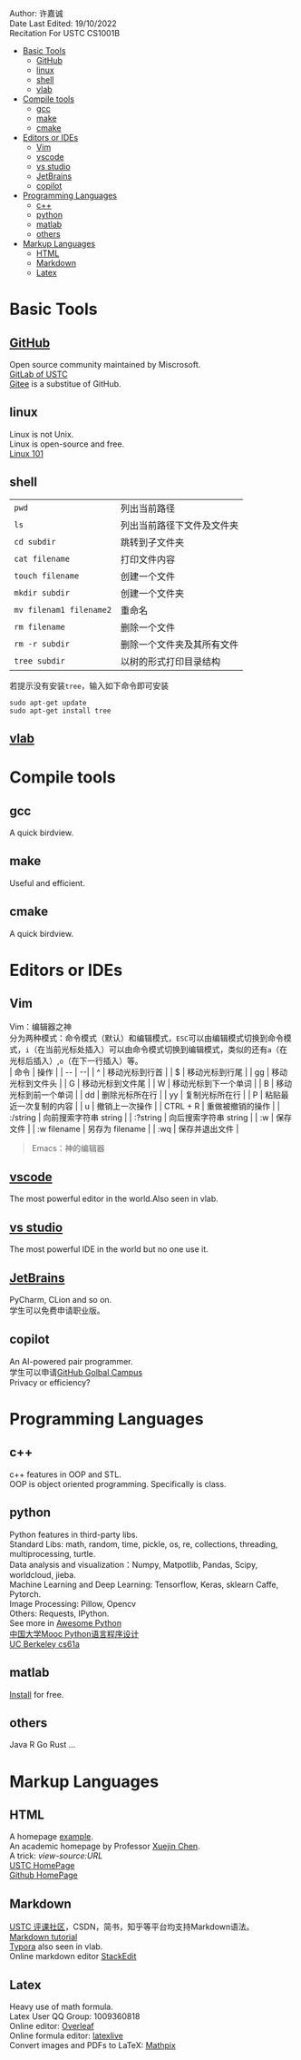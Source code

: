 Author: 许嘉诚  
Date Last Edited: 19/10/2022  
Recitation For USTC CS1001B  

- [Basic Tools](#basic-tools)
  - [GitHub](#github)
  - [linux](#linux)
  - [shell](#shell)
  - [vlab](#vlab)
- [Compile tools](#compile-tools)
  - [gcc](#gcc)
  - [make](#make)
  - [cmake](#cmake)
- [Editors or IDEs](#editors-or-ides)
  - [Vim](#vim)
  - [vscode](#vscode)
  - [vs studio](#vs-studio)
  - [JetBrains](#jetbrains)
  - [copilot](#copilot)
- [Programming Languages](#programming-languages)
  - [c++](#c)
  - [python](#python)
  - [matlab](#matlab)
  - [others](#others)
- [Markup Languages](#markup-languages)
  - [HTML](#html)
  - [Markdown](#markdown)
  - [Latex](#latex)

# Basic Tools
## [GitHub](https://github.com)
Open source community maintained by Miscrosoft.  
[GitLab of USTC](https://git.ustc.edu.cn/)  
[Gitee](https://gitee.com/) is a substitue of GitHub.    

## linux
Linux is not Unix.  
Linux is open-source and free.  
[Linux 101](https://101.lug.ustc.edu.cn/)  

## shell
| | |
| -- |-- |
| `pwd` | 列出当前路径 |
| `ls` | 列出当前路径下文件及文件夹 |
| `cd subdir` | 跳转到子文件夹 |
| `cat filename`| 打印文件内容 |
| `touch filename` | 创建一个文件 |
| `mkdir subdir` | 创建一个文件夹 |
| `mv filenam1 filename2` | 重命名 |
| `rm filename` | 删除一个文件 |
| `rm -r subdir` | 删除一个文件夹及其所有文件 |
| `tree subdir` | 以树的形式打印目录结构 |
若提示没有安装`tree`，输入如下命令即可安装

```shell
sudo apt-get update
sudo apt-get install tree
```

<!-- @import "[TOC]" {cmd="toc" depthFrom=1 depthTo=6 orderedList=false} -->

## [vlab](https://vlab.ustc.edu.cn)

# Compile tools
## gcc
A quick birdview.

## make
Useful and efficient.

## cmake
A quick birdview.

# Editors or IDEs
## Vim
Vim：编辑器之神  
分为两种模式：命令模式（默认）和编辑模式，`ESC`可以由编辑模式切换到命令模式，`i`（在当前光标处插入）可以由命令模式切换到编辑模式，类似的还有`a`（在光标后插入）,`o`（在下一行插入）等。  
| 命令 | 操作 |
| -- | --|
| ^ | 移动光标到行首 |
| $ | 移动光标到行尾 |
| gg | 移动光标到文件头 |
| G | 移动光标到文件尾 |
| W | 移动光标到下一个单词 |
| B | 移动光标到前一个单词 |
| dd | 删除光标所在行 |
| yy | 复制光标所在行 |
| P | 粘贴最近一次复制的内容 |
| u | 撤销上一次操作 |
| CTRL + R | 重做被撤销的操作 |
| :/string | 向前搜索字符串 string |
| :?string | 向后搜索字符串 string |
| :w | 保存文件 |
| :w filename | 另存为 filename |
| :wq | 保存并退出文件 |


> Emacs：神的编辑器

## [vscode](https://code.visualstudio.com/)
The most powerful editor in the world.Also seen in vlab.

## [vs studio](https://visualstudio.microsoft.com/zh-hans/vs/)
The most powerful IDE in the world but no one use it.


## [JetBrains](https://www.jetbrains.com/)
PyCharm, CLion and so on.  
学生可以免费申请职业版。

## copilot
An AI-powered pair programmer.  
学生可以申请[GitHub Golbal Campus](https://education.github.com/globalcampus/student)  
Privacy or efficiency?

# Programming Languages
## c++
c++ features in OOP and STL.  
OOP is object oriented programming. Specifically is class.  


## python
Python features in third-party libs.  
Standard Libs: math, random, time, pickle, os, re, collections, threading, multiprocessing, turtle.  
Data analysis and visualization：Numpy, Matpotlib, Pandas, Scipy, worldcloud, jieba.  
Machine Learning and Deep Learning: Tensorflow, Keras, sklearn Caffe, Pytorch.  
Image Processing: Pillow, Opencv  
Others: Requests, IPython.  
See more in [Awesome Python](https://github.com/vinta/awesome-python)  
[中国大学Mooc Python语言程序设计](https://www.icourse163.org/course/BIT-268001?tid=1467117627#/learn/announce)  
[UC Berkeley cs61a](https://cs61a.org/)  


## matlab
[Install](https://zbh.ustc.edu.cn/zbh.php) for free.  

## others
Java R Go Rust  ...

# Markup Languages
## HTML
A homepage [example](https://sx4.oyyandwjw.cn/).  
An academic homepage by Professor [Xuejin Chen](http://staff.ustc.edu.cn/~xjchen99).  
A trick: *view-source:URL*  
[USTC HomePage](http://home.ustc.edu.cn)  
[Github HomePage](https://pages.github.com/)  

## Markdown
[USTC 评课社区](https://icourse.club/)，CSDN，简书，知乎等平台均支持Markdown语法。  
[Markdown tutorial](https://markdown.com.cn/)  
[Typora](https://typoraio.cn/) also seen in vlab.  
Online markdown editor [StackEdit](https://stackedit.cn/)  

## Latex
Heavy use of math formula.  
Latex User QQ Group: 1009360818  
Online editor: [Overleaf](https://www.overleaf.com/)  
Online formula editor: [latexlive](https://www.latexlive.com/)  
Convert images and PDFs to LaTeX: [Mathpix](https://mathpix.com/)  